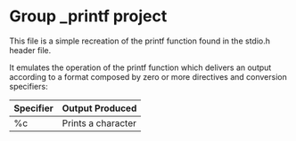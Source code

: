 # Group _printf project

This file is a simple recreation of the printf function found in the stdio.h  header file.

It emulates the operation of the printf function which delivers an output according to a format composed by zero or more directives and conversion specifiers:

| Specifier | Output Produced
| ------ |------ |
| %c | Prints a character

